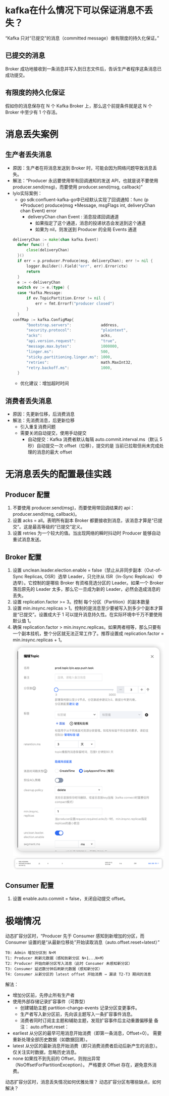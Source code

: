 # kafka在什么情况下可以保证消息不丢失？
“Kafka 只对“已提交”的消息（committed message）做有限度的持久化保证。”
## 已提交的消息
Broker 成功地接收到一条消息并写入到日志文件后，告诉生产者程序这条消息已成功提交。
## 有限度的持久化保证
假如你的消息保存在 N 个 Kafka Broker 上，那么这个前提条件就是这 N 个 Broker 中至少有 1 个存活。

# 消息丢失案例
## 生产者丢失消息
- 原因：生产者在将消息发送到 Broker 时，可能会因为网络问题导致消息丢失。
- 解法：“Producer 永远要使用带有回调通知的发送 API，也就是说不要使用 producer.send(msg)，而要使用 producer.send(msg, callback)”
- lylo实际案例：
  - go sdk:confluent-kafka-go中已经默认实现了回调通知：func (p *Producer) produce(msg *Message, msgFlags int, deliveryChan chan Event) error
    - deliveryChan chan Event : 消息投递回调通道
      - 如果指定了这个通道，消息的投递状态会发送到这个通道
      - 如果为 nil，则发送到 Producer 的全局 Events 通道
  ```go
  deliveryChan := make(chan kafka.Event)
	defer func() {
		close(deliveryChan)
	}()
	if err = p.producer.Produce(msg, deliveryChan); err != nil {
		logger.Builder().Field("err", err).Error(ctx)
		return
	}
	e := <-deliveryChan
	switch ev := e.(type) {
	case *kafka.Message:
		if ev.TopicPartition.Error != nil {
			err = fmt.Errorf("producer closed")
		}
	}
  confMap := kafka.ConfigMap{
		"bootstrap.servers":             address,
		"security.protocol":             "plaintext",
		"acks":                          acks,
		"api.version.request":           "true",
		"message.max.bytes":             1000000,
		"linger.ms":                     500,
		"sticky.partitioning.linger.ms": 1000,
		"retries":                       math.MaxInt32,
		"retry.backoff.ms":              1000,
	}
  ```
  - 优化建议：增加超时时间
  
  
## 消费者丢失消息
- 原因：先更新位移，后消费消息
- 解法：先消费消息，后更新位移
  - 引入重复消费问题
  - 需要关闭自动提交，使用手动提交
    - 自动提交：Kafka 消费者默认每隔 auto.commit.interval.ms（默认 5 秒）自动提交一次 offset（位移），提交的是 当前已拉取但尚未完成处理的消息的最大 offset

# 无消息丢失的配置最佳实践
## Producer 配置
1. 不要使用 producer.send(msg)，而要使用带回调结果的 api： producer.send(msg, callback)。
2. 设置 acks = all。表明所有副本 Broker 都要接收到消息，该消息才算是“已提交”。这是最高等级的“已提交”定义。
3. 设置 retries 为一个较大的值。当出现网络的瞬时抖动时 Producer 能够自动重试消息发送。
## Broker 配置
1. 设置 unclean.leader.election.enable = false（禁止从非同步副本（Out-of-Sync Replicas, OSR）选举 Leader，只允许从 ISR（In-Sync Replicas） 中选举）。它控制的是哪些 Broker 有资格竞选分区的 Leader。如果一个 Broker 落后原先的 Leader 太多，那么它一旦成为新的 Leader，必然会造成消息的丢失。
2. 设置 replication.factor >= 3。控制 每个分区（Partition）的副本数量
3. 设置 min.insync.replicas > 1。控制的是消息至少要被写入到多少个副本才算是“已提交”。设置成大于 1 可以提升消息持久性。在实际环境中千万不要使用默认值 1。
4. 确保 replication.factor > min.insync.replicas。如果两者相等，那么只要有一个副本挂机，整个分区就无法正常工作了。推荐设置成 replication.factor = min.insync.replicas + 1。
![示例图片](./images/ckafka1.png)
![示例图片](./images/ckafka2.png)
## Consumer 配置
1. 设置 enable.auto.commit = false，关闭自动提交 offset。

# 极端情况
动态扩容分区时，“Producer 先于 Consumer 感知到新增加的分区，而 Consumer 设置的是“从最新位移处”开始读取消息（auto.offset.reset=latest）”
```text
T0: Admin 增加分区到 N+M
T1: Producer 刷新元数据（感知到新分区 N+1...N+M）
T2: Producer 开始向新分区写入消息（此时 Consumer 未感知新分区）
T3: Consumer 延迟数分钟后刷新元数据（感知新分区）
T4: Consumer 从新分区的 latest offset 开始消费 → 漏读 T2-T3 期间的消息
```
解法：
- 增加分区前，先停止所有生产者
- 使用外部存储记录扩容事件（可靠型）
  - 创建辅助主题 partition-change-events 记录分区变更事件。
  - 生产者写入新分区前，先向该主题写入一条扩容事件消息。
  - 消费者同时订阅主主题和辅助主题，发现扩容事件后主动重置偏移量
备注：
auto.offset.reset：
 - earliest	从分区的最早可用消息开始消费（即第一条消息，Offset=0）。	需要重新处理全部历史数据（如数据回溯）。
 - latest	从分区的最新消息开始消费（即只消费消费者启动后新产生的消息）。	仅关注实时数据，忽略历史消息。
 - none	如果找不到先前的 Offset，则抛出异常（NoOffsetForPartitionException）。	严格要求 Offset 存在，避免意外消费。



动态扩容分区时，消息丢失情况如何优雅处理？
动态扩容分区有哪些缺点，如何解决？